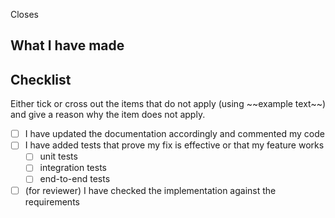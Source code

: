 Closes <!-- issue reference -->

## What I have made

<!-- write down what changes have been made, what was removed/added/changed -->
<!-- e.g. I added a new button, which does x -->

## Checklist

Either tick or cross out the items that do not apply (using \~\~example text\~\~) and give a reason why the item does not apply.

- [ ] I have updated the documentation accordingly and commented my code
- [ ] I have added tests that prove my fix is effective or that my feature works
  - [ ] unit tests
  - [ ] integration tests
  - [ ] end-to-end tests
- [ ] (for reviewer) I have checked the implementation against the requirements
